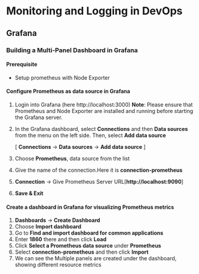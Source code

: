 # Monitoring and Logging in DevOps

## Grafana
### Building a Multi-Panel Dashboard in Grafana
#### Prerequisite 
- Setup prometheus with Node Exporter

#### Configure Prometheus as data source in Grafana
1. Login into Grafana (here http://localhost:3000)
**Note**: Please ensure that Prometheus and Node Exporter are installed and running before starting the Grafana server.
2. In the Grafana dashboard, select **Connections** and then **Data sources** from the menu on the left side. Then, select **Add data source**

    [ **Connections** -> **Data sources** ->  **Add data source** ]
3. Choose **Prometheus**, data source from the list
4. Give the name of the connection.Here it is **connection-prometheus**   
5. **Connection** -> Give Prometheus Server URL[**http://localhost:9090**]
6. **Save & Exit**

#### Create a dashboard in Grafana for visualizing Prometheus metrics
1. **Dashboards** -> **Create Dashboard**
2. Choose **Import dashboard**
3. Go to **Find and import dashboard for common applications**
4. Enter **1860** there and then click **Load**
5. Click **Select a Prometheus data source** under **Prometheus**
6. Select **connection-prometheus**  and then click **Import**
7. We can see the Multiple panels are created under the dashboard, showing different resource metrics 